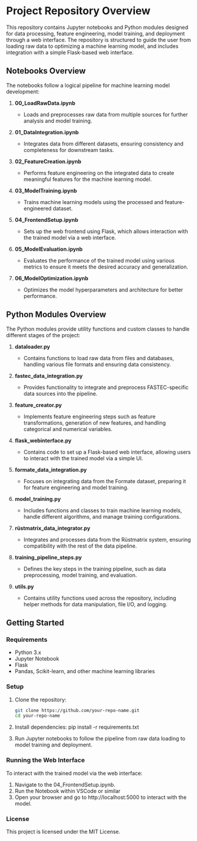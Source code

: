 # Project Repository Overview

This repository contains Jupyter notebooks and Python modules designed for data processing, feature engineering, model training, and deployment through a web interface. The repository is structured to guide the user from loading raw data to optimizing a machine learning model, and includes integration with a simple Flask-based web interface.

## Notebooks Overview

The notebooks follow a logical pipeline for machine learning model development:

1. **00_LoadRawData.ipynb**  
   - Loads and preprocesses raw data from multiple sources for further analysis and model training.
   
2. **01_DataIntegration.ipynb**  
   - Integrates data from different datasets, ensuring consistency and completeness for downstream tasks.
   
3. **02_FeatureCreation.ipynb**  
   - Performs feature engineering on the integrated data to create meaningful features for the machine learning model.

4. **03_ModelTraining.ipynb**  
   - Trains machine learning models using the processed and feature-engineered dataset.

5. **04_FrontendSetup.ipynb**  
   - Sets up the web frontend using Flask, which allows interaction with the trained model via a web interface.

6. **05_ModelEvaluation.ipynb**  
   - Evaluates the performance of the trained model using various metrics to ensure it meets the desired accuracy and generalization.

7. **06_ModelOptimization.ipynb**  
   - Optimizes the model hyperparameters and architecture for better performance.

## Python Modules Overview

The Python modules provide utility functions and custom classes to handle different stages of the project:

1. **dataloader.py**  
   - Contains functions to load raw data from files and databases, handling various file formats and ensuring data consistency.

2. **fastec_data_integration.py**  
   - Provides functionality to integrate and preprocess FASTEC-specific data sources into the pipeline.

3. **feature_creator.py**  
   - Implements feature engineering steps such as feature transformations, generation of new features, and handling categorical and numerical variables.

4. **flask_webinterface.py**  
   - Contains code to set up a Flask-based web interface, allowing users to interact with the trained model via a simple UI.

5. **formate_data_integration.py**  
   - Focuses on integrating data from the Formate dataset, preparing it for feature engineering and model training.

6. **model_training.py**  
   - Includes functions and classes to train machine learning models, handle different algorithms, and manage training configurations.

7. **rüstmatrix_data_integrator.py**  
   - Integrates and processes data from the Rüstmatrix system, ensuring compatibility with the rest of the data pipeline.

8. **training_pipeline_steps.py**  
   - Defines the key steps in the training pipeline, such as data preprocessing, model training, and evaluation.

9. **utils.py**  
   - Contains utility functions used across the repository, including helper methods for data manipulation, file I/O, and logging.

## Getting Started

### Requirements

- Python 3.x
- Jupyter Notebook
- Flask
- Pandas, Scikit-learn, and other machine learning libraries

### Setup

1. Clone the repository:
   ```bash
   git clone https://github.com/your-repo-name.git
   cd your-repo-name

2. Install dependencies:
   pip install -r requirements.txt

3. Run Jupyter notebooks to follow the pipeline from raw data loading to model training and deployment.

### Running the Web Interface
To interact with the trained model via the web interface:

1. Navigate to the 04_FrontendSetup.ipynb.
2. Run the Notebook within VSCode or similar
3. Open your browser and go to http://localhost:5000 to interact with the model.

### License
This project is licensed under the MIT License.

